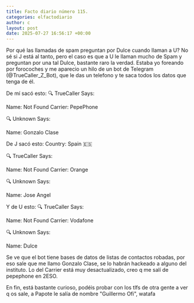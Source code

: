 ```yaml
---
title: Facto diario número 115.
categories: elfactodiario
author: c
layout: post
date: 2025-07-27 16:56:17 +00:00
---
```

Por qué las llamadas de spam preguntan por Dulce cuando llaman a U?
No sé si J está al tanto, pero el caso es que a U le llaman mucho de Spam y preguntan por una tal Dulce, bastante raro la verdad.
Estaba yo foreando por forocoches y me aparecio un hilo de un bot de Telegram (@TrueCaller_Z_Bot), que le das un telefono y te saca todos los datos que tenga de él.

De mí sacó esto:
🔍 TrueCaller Says:

Name: Not Found
Carrier: PepePhone

🔍 Unknown Says:

Name: Gonzalo Clase


De J sacó esto:
Country: Spain 🇪🇸

🔍 TrueCaller Says:

Name: Not Found
Carrier: Orange

🔍 Unknown Says:

Name: Jose Angel


Y de U esto:
🔍 TrueCaller Says:

Name: Not Found
Carrier: Vodafone

🔍 Unknown Says:

Name: Dulce


Se ve que el bot tiene bases de datos de listas de contactos robadas, por eso sale que me llamo Gonzalo Clase, se lo habrán hackeado a alguno del instituto.
Lo del Carrier está muy desactualizado, creo q me salí de pepephone en 2ESO.

En fin, está bastante curioso, podéis probar con los tlfs de otra gente a ver q os sale, a Papote le salía de nombre "Guillermo Ofi", watafa
